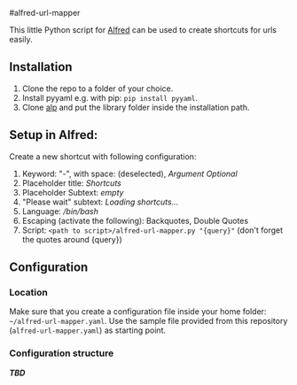 #alfred-url-mapper

This little Python script for [Alfred](http://www.alfredapp.com) can be used to create shortcuts for urls easily.

## Installation
1. Clone the repo to a folder of your choice.
1. Install pyyaml e.g. with pip: `pip install pyyaml`.
1. Clone [alp](https://github.com/phyllisstein/alp) and put the library folder inside the installation path.

## Setup in Alfred:
Create a new shortcut with following configuration:

1. Keyword: "-", with space: (deselected), *Argument Optional*
1. Placeholder title: *Shortcuts*
1. Placeholder Subtext: *empty*
1. "Please wait" subtext: *Loading shortcuts...*
1. Language: */bin/bash*
1. Escaping (activate the following): Backquotes, Double Quotes
1. Script: `<path to script>/alfred-url-mapper.py "{query}"` (don't forget the quotes around {query})

## Configuration

### Location
Make sure that you create a configuration file inside your home folder: `~/alfred-url-mapper.yaml`. Use the sample file provided from this repository (`alfred-url-mapper.yaml`) as starting point.

### Configuration structure
***TBD***

